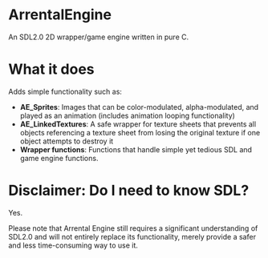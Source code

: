 # ArrentalEngine
An SDL2.0 2D wrapper/game engine written in pure C.

# What it does

Adds simple functionality such as:

* **AE_Sprites**: Images that can be color-modulated, alpha-modulated, and played as an animation (includes animation looping functionality) 
* **AE_LinkedTextures**: A safe wrapper for texture sheets that prevents all objects referencing a texture sheet from losing the original texture if one object attempts to destroy it
* **Wrapper functions**: Functions that handle simple yet tedious SDL and game engine functions.

# Disclaimer: Do I need to know SDL?

Yes.

Please note that Arrental Engine still requires a significant understanding of SDL2.0 and will not entirely replace its functionality, merely provide a safer and less time-consuming way to use it.

